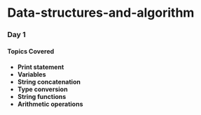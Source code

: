 # Data-structures-and-algorithm
<h3><b>Day 1</b></h3>

<h4>Topics Covered<h4>
<ul>
  <li>Print statement</li>
<li>Variables</li>
<li>String concatenation</li>
<li>Type conversion</li>
<li>String functions</li>
<li>Arithmetic operations</li>
</ul>
